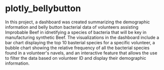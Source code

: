 # plotly_bellybutton

In this project, a dashboard was created summarizing the demographic information and belly button bacterial data of volunteers assisting Improbable Beef in idnetifying a species of bacteria that will be key in manufacturing synthetic Beef. The visualizations in the dashboard include a bar chart displaying the top 10 basterial species for a specific volunteer, a bubble chart showing the relative frequency of all the bacterial species found in a volunteer's navels, and an interactive feature that allows the use to filter the data based on volunteer ID and display their demographic information. 
